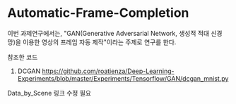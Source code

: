 # Automatic-Frame-Completion


이번 과제연구에서는, "GAN(Generative Adversarial Network, 생성적 적대 신경망)을 이용한 영상의 프레임 자동 제작"이라는 주제로 연구를 한다.

참조한 코드 
1. DCGAN https://github.com/roatienza/Deep-Learning-Experiments/blob/master/Experiments/Tensorflow/GAN/dcgan_mnist.py



Data_by_Scene 링크 수정 필요
